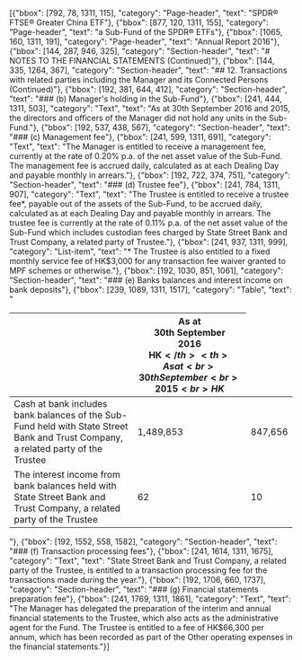 [{"bbox": [792, 78, 1311, 115], "category": "Page-header", "text": "SPDR® FTSE® Greater China ETF"}, {"bbox": [877, 120, 1311, 155], "category": "Page-header", "text": "a Sub-Fund of the SPDR® ETFs"}, {"bbox": [1065, 160, 1311, 191], "category": "Page-header", "text": "Annual Report 2016"}, {"bbox": [144, 287, 946, 325], "category": "Section-header", "text": "# NOTES TO THE FINANCIAL STATEMENTS (Continued)"}, {"bbox": [144, 335, 1264, 367], "category": "Section-header", "text": "## 12. Transactions with related parties including the Manager and its Connected Persons (Continued)"}, {"bbox": [192, 381, 644, 412], "category": "Section-header", "text": "### (b) Manager's holding in the Sub-Fund"}, {"bbox": [241, 444, 1311, 503], "category": "Text", "text": "As at 30th September 2016 and 2015, the directors and officers of the Manager did not hold any units in the Sub-Fund."}, {"bbox": [192, 537, 438, 567], "category": "Section-header", "text": "### (c) Management fee"}, {"bbox": [241, 599, 1311, 691], "category": "Text", "text": "The Manager is entitled to receive a management fee, currently at the rate of 0.20% p.a. of the net asset value of the Sub-Fund. The management fee is accrued daily, calculated as at each Dealing Day and payable monthly in arrears."}, {"bbox": [192, 722, 374, 751], "category": "Section-header", "text": "### (d) Trustee fee"}, {"bbox": [241, 784, 1311, 907], "category": "Text", "text": "The Trustee is entitled to receive a trustee fee*, payable out of the assets of the Sub-Fund, to be accrued daily, calculated as at each Dealing Day and payable monthly in arrears. The trustee fee is currently at the rate of 0.11% p.a. of the net asset value of the Sub-Fund which includes custodian fees charged by State Street Bank and Trust Company, a related party of Trustee."}, {"bbox": [241, 937, 1311, 999], "category": "List-item", "text": "* The Trustee is also entitled to a fixed monthly service fee of HK$3,000 for any transaction fee waiver granted to MPF schemes or otherwise."}, {"bbox": [192, 1030, 851, 1061], "category": "Section-header", "text": "### (e) Banks balances and interest income on bank deposits"}, {"bbox": [239, 1089, 1311, 1517], "category": "Table", "text": "<table><thead><tr><th></th><th>As at<br>30th September<br>2016<br>HK$</th><th>As at<br>30th September<br>2015<br>HK$</th></tr></thead><tbody><tr><td>Cash at bank includes bank balances of the Sub-Fund held with State Street Bank and Trust Company, a related party of the Trustee</td><td>1,489,853</td><td>847,656</td></tr><tr><td>The interest income from bank balances held with State Street Bank and Trust Company, a related party of the Trustee</td><td>62</td><td>10</td></tr></tbody></table>"}, {"bbox": [192, 1552, 558, 1582], "category": "Section-header", "text": "### (f) Transaction processing fees"}, {"bbox": [241, 1614, 1311, 1675], "category": "Text", "text": "State Street Bank and Trust Company, a related party of the Trustee, is entitled to a transaction processing fee for the transactions made during the year."}, {"bbox": [192, 1706, 660, 1737], "category": "Section-header", "text": "### (g) Financial statements preparation fee"}, {"bbox": [241, 1769, 1311, 1861], "category": "Text", "text": "The Manager has delegated the preparation of the interim and annual financial statements to the Trustee, which also acts as the administrative agent for the Fund. The Trustee is entitled to a fee of HK$66,300 per annum, which has been recorded as part of the Other operating expenses in the financial statements."}]